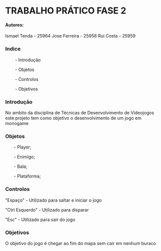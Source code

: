 # TRABALHO PRÁTICO  FASE 2

#### Autores:

Ismael Tenda - 25964
Jose Ferreira - 25958
Rui Costa - 25959



### Indice

        - Introdução

        - Objetos

        - Controlos

        - Objetivos



### Introdução

No ambito da disciplina de Técnicas de Desenvolvimento de Vídeojogos este projeto tem como objetivo o desenvolvimento de um jogo em monogame



### Objetos

       - Player;

       - Enimigo;

       - Bala;

       - Plataforma;



### Controlos

"Espaço" - Utilizado para saltar e iniciar o jogo

"Ctrl Esquerdo" - Utilizado para disparar

"Esc" - Utilizado para sair do jogo



### Objetivos

O objetivo do jogo é chegar ao fim do mapa sem cair em nenhum buraco


